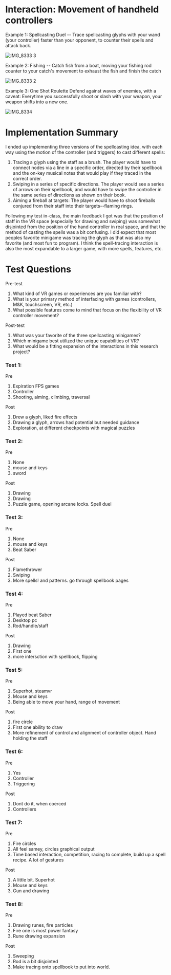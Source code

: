 # Interaction: Movement of handheld controllers

Example 1: Spellcasting Duel -- Trace spellcasting glyphs with your wand (your controller) faster than your opponent, to counter their spells and attack back.

![IMG_8333 3](https://github.com/user-attachments/assets/c50369c2-0b1d-4844-9887-a4fe6eb4685b)

Example 2: Fishing -- Catch fish from a boat, moving your fishing rod counter to your catch's movement to exhaust the fish and finish the catch

![IMG_8333 2](https://github.com/user-attachments/assets/54118dc1-784b-4c2f-bf3d-16ef5ee65e8a)

Example 3: One Shot Roulette Defend against waves of enemies, with a caveat: Everytime you successfully shoot or slash with your weapon, your weapon shifts into a new one.

![IMG_8334](https://github.com/user-attachments/assets/a9335ae6-3f82-4c7e-a908-dae16d23f11d)


# Implementation Summary

I ended up implementing three versions of the spellcasting idea, with each way using the motion of the controller (and triggers) to cast different spells:
1. Tracing a glyph using the staff as a brush. The player would have to connect nodes via a line in a specific order, directed by their spellbook and the on-key musical notes that would play if they traced in the correct order.
2. Swiping in a series of specific directions. The player would see a series of arrows on their spellbook, and would have to swipe the controller in the same series of directions as shown on their book.
3. Aiming a fireball at targets: The player would have to shoot fireballs conjured from their staff into their targets--flaming rings.

Following my test in-class, the main feedback I got was that the position of staff in the VR space (especially for drawing and swiping) was somewhat disjointed from the position of the hand controller in real space, and that the method of casting the spells was a bit confusing. I did expect that most peoples favorite minigame was tracing the glyph as that was also my favorite (and most fun to program). I think the spell-tracing interaction is also the most expandable to a larger game, with more spells, features, etc.

# Test Questions

Pre-test
1. What kind of VR games or experiences are you familiar with?
2. What is your primary method of interfacing with games (controllers, M&K, touchscreen, VR, etc.)
3. What possible features come to mind that focus on the flexibility of VR controller movement?

Post-test
1. What was your favorite of the three spellcasting minigames?
2. Which minigame best utilized the unique capabilities of VR?
3. What would be a fitting expansion of the interactions in this research project?

### Test 1:

Pre
1. Expiration FPS games
2. Controller
3. Shooting, aiming, climbing, traversal

Post
1. Drew a glyph, liked fire effects
2. Drawing a glyph, arrows had potential but needed guidance
3. Exploration, at different checkpoints with magical puzzles

### Test 2:

Pre
1. None
2. mouse and keys
3. sword

Post
1. Drawing
2. Drawing
3. Puzzle game, opening arcane locks. Spell duel

### Test 3:

Pre
1. None
2. mouse and keys
3. Beat Saber

Post
1. Flamethrower
2. Swiping
3. More spells! and patterns. go through spellbook pages

### Test 4:

Pre
1. Played beat Saber
2. Desktop pc
3. Rod/handle/staff
   
Post
1. Drawing
2. First one
3. more intersction with spellbook, flipping

### Test 5:

Pre
1. Superhot, steamvr
2. Mouse and keys
3. Being able to move your hand, range of movement

Post
1. fire circle
2. First one ability to draw
3. More refinement of control and alignment of controller object. Hand holding the staff

### Test 6:

Pre
1. Yes
2. Controller
3. Triggering

Post
1. Dont do it, when coerced
2. Controllers

### Test 7:

Pre
1. Fire circles
2. All feel samey, circles graphical output
3. Time based interaction, competition, racing to complete, build up a spell recipe. A lot of gestures

Post
1. A little bit. Superhot
2. Mouse and keys
3. Gun and drawing

### Test 8:

Pre
1. Drawing runes, fire particles
2. Fire one is most power fantasy
3. Rune drawing expansion

Post
1. Sweeping
2. Rod is a bit disjointed
3. Make tracing onto spellbook to put into world.


